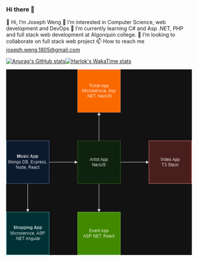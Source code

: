 ### Hi there 👋

👋 Hi, I’m Joseph Weng
👀 I’m interested in Computer Science, web development and DevOps
🌱 I’m currently learning C# and Asp .NET, PHP and full stack web development at Algonquin college.
💞️ I’m looking to collaborate on full stack web project
📫 How to reach me joseph.weng.1805@gmail.com

[![Anurag's GitHub stats](https://github-readme-stats.vercel.app/api?username=josephW1805)](https://github.com/anuraghazra/github-readme-stats)[![Harlok's WakaTime stats](https://github-readme-stats.vercel.app/api/wakatime?username=josephW1805)](https://github.com/anuraghazra/github-readme-stats)

![Screenshot](Project.png)
